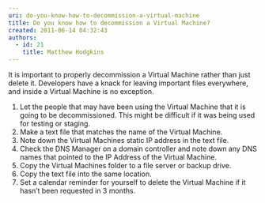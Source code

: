 ```yaml
---
uri: do-you-know-how-to-decommission-a-virtual-machine
title: Do you know how to decommission a Virtual Machine?
created: 2011-06-14 04:32:43
authors:
  - id: 21
    title: Matthew Hodgkins
---
```





<span class='intro'> It is important to properly decommission a Virtual Machine rather than just delete it. Developers have a knack for leaving important files everywhere, and inside a Virtual Machine is no exception. 
 </span>


  <ol>
    <li>Let the people that may have been using the Virtual Machine that it is going to be decommissioned. This might be difficult if it was being used for testing or staging. </li>
    <li>Make a text file that matches the name of the Virtual Machine. </li>
    <li>Note down the Virtual Machines static IP address in the text file. </li>
    <li>Check the DNS Manager on a domain controller and note down any DNS names that pointed to the IP Address of the Virtual Machine. </li>
    <li>Copy the Virtual Machines folder to a file server or backup drive. </li>
    <li>Copy the text file into the same location. </li>
    <li>Set a calendar reminder for yourself to delete the Virtual Machine if it hasn’t been requested in 3 months. </li>
</ol>



